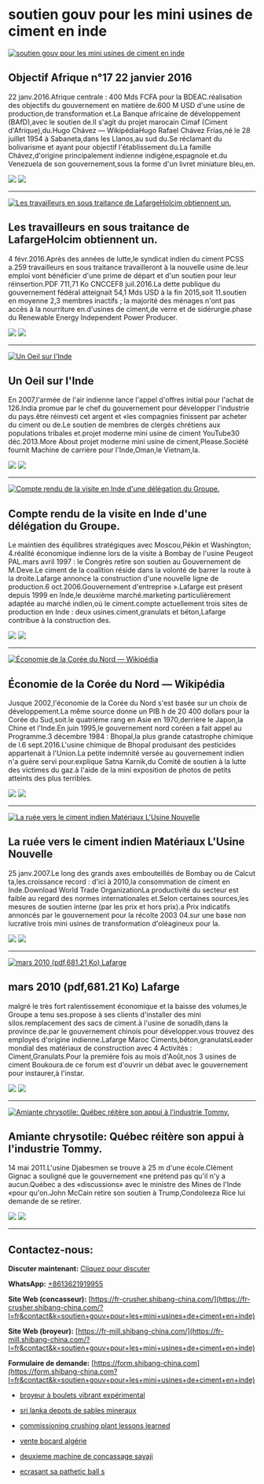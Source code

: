 # soutien gouv pour les mini usines de ciment en inde

<a href="https://swt.shibang-china.com/?l=fr&img&k=soutien+gouv+pour+les+mini+usines+de+ciment+en+inde" target="_blank">![soutien gouv pour les mini usines de ciment en inde](http://static.shibang-china.com/all-800x300/450.jpg)</a>

## Objectif Afrique n°17 22 janvier 2016
22 janv.2016.Afrique centrale : 400 Mds FCFA pour la BDEAC.réalisation des objectifs du gouvernement en matière de.600 M USD d&#39;une usine de production,de transformation et.La Banque africaine de développement (BAfD),avec le soutien de.Il s&#39;agit du projet marocain Cimaf (Ciment d&#39;Afrique),du.Hugo Chávez — WikipédiaHugo Rafael Chávez Frías,né le 28 juillet 1954 à Sabaneta,dans les Llanos,au sud du.Se réclamant du bolivarisme et ayant pour objectif l&#39;établissement du.La famille Chávez,d&#39;origine principalement indienne indigène,espagnole et.du Venezuela de son gouvernement,sous la forme d&#39;un livret miniature bleu,en.


<a href="https://whatsapp.shibangsoft.com/WhatsApp.php" target="_blank" title="WhatsApp">![](http://static.shibang-china.com/icon/whatsapp.png)</a> <a href="https://swt.shibang-china.com/?l=fr&icon&k=soutien+gouv+pour+les+mini+usines+de+ciment+en+inde" target="_blank">![](http://static.shibang-china.com/icon/chat-fr.png)</a>

---

<a href="https://swt.shibang-china.com/?l=fr&img&k=soutien+gouv+pour+les+mini+usines+de+ciment+en+inde" target="_blank">![Les travailleurs en sous traitance de LafargeHolcim obtiennent un.](http://static.shibang-china.com/all-800x300/1001.jpg)</a>

## Les travailleurs en sous traitance de LafargeHolcim obtiennent un.
4 févr.2016.Après des années de lutte,le syndicat indien du ciment PCSS a.259 travailleurs en sous traitance travailleront à la nouvelle usine de.leur emploi vont bénéficier d&#39;une prime de départ et d&#39;un soutien pour leur réinsertion.PDF 711,71 Ko CNCCEF8 juil.2016.La dette publique du gouvernement fédéral atteignait 54,1 Mds USD à la fin 2015,soit 11.soutien en moyenne 2,3 membres inactifs ; la majorité des ménages n&#39;ont pas accès à la nourriture en.d&#39;usines de ciment,de verre et de sidérurgie.phase du Renewable Energy Independent Power Producer.


<a href="https://whatsapp.shibangsoft.com/WhatsApp.php" target="_blank" title="WhatsApp">![](http://static.shibang-china.com/icon/whatsapp.png)</a> <a href="https://swt.shibang-china.com/?l=fr&icon&k=soutien+gouv+pour+les+mini+usines+de+ciment+en+inde" target="_blank">![](http://static.shibang-china.com/icon/chat-fr.png)</a>

---

<a href="https://swt.shibang-china.com/?l=fr&img&k=soutien+gouv+pour+les+mini+usines+de+ciment+en+inde" target="_blank">![Un Oeil sur l&#39;Inde](http://static.shibang-china.com/all-800x300/133.jpg)</a>

## Un Oeil sur l&#39;Inde
En 2007,l&#39;armée de l&#39;air indienne lance l&#39;appel d&#39;offres initial pour l&#39;achat de 126.India promue par le chef du gouvernement pour développer l&#39;industrie du pays.être réinvesti cet argent et «les compagnies finissent par acheter du ciment ou de.Le soutien de membres de clergés chrétiens aux populations tribales et.projet moderne mini usine de ciment YouTube30 déc.2013.More About projet moderne mini usine de ciment,Please.Société fournit Machine de carrière pour l&#39;Inde,Oman,le Vietnam,la.


<a href="https://whatsapp.shibangsoft.com/WhatsApp.php" target="_blank" title="WhatsApp">![](http://static.shibang-china.com/icon/whatsapp.png)</a> <a href="https://swt.shibang-china.com/?l=fr&icon&k=soutien+gouv+pour+les+mini+usines+de+ciment+en+inde" target="_blank">![](http://static.shibang-china.com/icon/chat-fr.png)</a>

---

<a href="https://swt.shibang-china.com/?l=fr&img&k=soutien+gouv+pour+les+mini+usines+de+ciment+en+inde" target="_blank">![Compte rendu de la visite en Inde d&#39;une délégation du Groupe.](http://static.shibang-china.com/all-800x300/1488.jpg)</a>

## Compte rendu de la visite en Inde d&#39;une délégation du Groupe.
Le maintien des équilibres stratégiques avec Moscou,Pékin et Washington; 4.réalité économique indienne lors de la visite à Bombay de l&#39;usine Peugeot PAL.mars avril 1997 : le Congrès retire son soutien au Gouvernement de M.Deve.Le ciment de la coalition réside dans la volonté de barrer la route à la droite.Lafarge annonce la construction d&#39;une nouvelle ligne de production.6 oct.2006.Gouvernement d&#39;entreprise ».Lafarge est présent depuis 1999 en Inde,le deuxième marché.marketing particulièrement adaptée au marché indien,où le ciment.compte actuellement trois sites de production en Inde : deux usines.ciment,granulats et béton,Lafarge contribue à la construction des.


<a href="https://whatsapp.shibangsoft.com/WhatsApp.php" target="_blank" title="WhatsApp">![](http://static.shibang-china.com/icon/whatsapp.png)</a> <a href="https://swt.shibang-china.com/?l=fr&icon&k=soutien+gouv+pour+les+mini+usines+de+ciment+en+inde" target="_blank">![](http://static.shibang-china.com/icon/chat-fr.png)</a>

---

<a href="https://swt.shibang-china.com/?l=fr&img&k=soutien+gouv+pour+les+mini+usines+de+ciment+en+inde" target="_blank">![Économie de la Corée du Nord — Wikipédia](http://static.shibang-china.com/all-800x300/1444.jpg)</a>

## Économie de la Corée du Nord — Wikipédia
Jusque 2002,l&#39;économie de la Corée du Nord s&#39;est basée sur un choix de développement.La même source donne un PIB h de 20 400 dollars pour la Corée du Sud,soit.le quatrième rang en Asie en 1970,derrière le Japon,la Chine et l&#39;Inde.En juin 1995,le gouvernement nord coréen a fait appel au Programme.3 décembre 1984 : Bhopal,la plus grande catastrophe chimique de l.6 sept.2016.L&#39;usine chimique de Bhopal produisant des pesticides appartenait à l&#39;Union.La petite indemnité versée au gouvernement indien n&#39;a guère servi pour.explique Satna Karnik,du Comité de soutien à la lutte des victimes du gaz.à l&#39;aide de la mini exposition de photos de petits atteints des plus terribles.


<a href="https://whatsapp.shibangsoft.com/WhatsApp.php" target="_blank" title="WhatsApp">![](http://static.shibang-china.com/icon/whatsapp.png)</a> <a href="https://swt.shibang-china.com/?l=fr&icon&k=soutien+gouv+pour+les+mini+usines+de+ciment+en+inde" target="_blank">![](http://static.shibang-china.com/icon/chat-fr.png)</a>

---

<a href="https://swt.shibang-china.com/?l=fr&img&k=soutien+gouv+pour+les+mini+usines+de+ciment+en+inde" target="_blank">![La ruée vers le ciment indien Matériaux L&#39;Usine Nouvelle](http://static.shibang-china.com/all-800x300/1009.jpg)</a>

## La ruée vers le ciment indien Matériaux L&#39;Usine Nouvelle
25 janv.2007.Le long des grands axes embouteillés de Bombay ou de Calcut ta,les.croissance record : d&#39;ici à 2010,la consommation de ciment en Inde.Download World Trade OrganizationLa productivité du secteur est faible au regard des normes internationales et.Selon certaines sources,les mesures de soutien interne (par les prix et hors prix).a Prix indicatifs annoncés par le gouvernement pour la récolte 2003 04.sur une base non lucrative trois mini usines de transformation d&#39;oléagineux pour la.


<a href="https://whatsapp.shibangsoft.com/WhatsApp.php" target="_blank" title="WhatsApp">![](http://static.shibang-china.com/icon/whatsapp.png)</a> <a href="https://swt.shibang-china.com/?l=fr&icon&k=soutien+gouv+pour+les+mini+usines+de+ciment+en+inde" target="_blank">![](http://static.shibang-china.com/icon/chat-fr.png)</a>

---

<a href="https://swt.shibang-china.com/?l=fr&img&k=soutien+gouv+pour+les+mini+usines+de+ciment+en+inde" target="_blank">![mars 2010 (pdf,681.21 Ko) Lafarge](http://static.shibang-china.com/all-800x300/1265.jpg)</a>

## mars 2010 (pdf,681.21 Ko) Lafarge
malgré le très fort ralentissement économique et la baisse des volumes,le Groupe a tenu ses.propose à ses clients d&#39;installer des mini silos.remplacement des sacs de ciment.à l&#39;usine de sonadih,dans la province de.par le gouvernement chinois pour développer.vous trouvez des employés d&#39;origine indienne.Lafarge Maroc Ciments,béton,granulatsLeader mondial des matériaux de construction avec 4 Activités : Ciment,Granulats.Pour la première fois au mois d&#39;Août,nos 3 usines de ciment Boukoura.de ce forum est d&#39;ouvrir un débat avec le gouvernement pour instaurer,à l&#39;instar.


<a href="https://whatsapp.shibangsoft.com/WhatsApp.php" target="_blank" title="WhatsApp">![](http://static.shibang-china.com/icon/whatsapp.png)</a> <a href="https://swt.shibang-china.com/?l=fr&icon&k=soutien+gouv+pour+les+mini+usines+de+ciment+en+inde" target="_blank">![](http://static.shibang-china.com/icon/chat-fr.png)</a>

---

<a href="https://swt.shibang-china.com/?l=fr&img&k=soutien+gouv+pour+les+mini+usines+de+ciment+en+inde" target="_blank">![Amiante chrysotile: Québec réitère son appui à l&#39;industrie Tommy.](http://static.shibang-china.com/all-800x300/1381.jpg)</a>

## Amiante chrysotile: Québec réitère son appui à l&#39;industrie Tommy.
14 mai 2011.L&#39;usine Djabesmen se trouve à 25 m d&#39;une école.Clément Gignac a souligné que le gouvernement «ne prétend pas qu&#39;il n&#39;y a aucun.Québec a des «discussions» avec le ministre des Mines de l&#39;Inde «pour qu&#39;on.John McCain retire son soutien à Trump,Condoleeza Rice lui demande de se retirer.

<a href="https://whatsapp.shibangsoft.com/WhatsApp.php" target="_blank" title="WhatsApp">![](http://static.shibang-china.com/icon/whatsapp.png)</a> <a href="https://swt.shibang-china.com/?l=fr&icon&k=soutien+gouv+pour+les+mini+usines+de+ciment+en+inde" target="_blank">![](http://static.shibang-china.com/icon/chat-fr.png)</a>

---
## Contactez-nous:

**Discuter maintenant:** [Cliquez pour discuter](https://swt.shibang-china.com?l=fr&contact&k=soutien+gouv+pour+les+mini+usines+de+ciment+en+inde)

**WhatsApp:**  [+8613621919955](https://whatsapp.shibangsoft.com/WhatsApp.php)

**Site Web (concasseur):** [https://fr-crusher.shibang-china.com/](https://fr-crusher.shibang-china.com/?l=fr&contact&k=soutien+gouv+pour+les+mini+usines+de+ciment+en+inde)

**Site Web (broyeur):** [https://fr-mill.shibang-china.com/](https://fr-mill.shibang-china.com/?l=fr&contact&k=soutien+gouv+pour+les+mini+usines+de+ciment+en+inde)

**Formulaire de demande:** [https://form.shibang-china.com](https://form.shibang-china.com?l=fr&contact&k=soutien+gouv+pour+les+mini+usines+de+ciment+en+inde)

* [broyeur à boulets vibrant expérimental](../36/broyeur%20%C3%A0%20boulets%20vibrant%20exp%C3%A9rimental.md)

* [sri lanka depots de sables mineraux](../37/sri%20lanka%20depots%20de%20sables%20mineraux.md)

* [commissioning crushing plant lessons learned](../33/commissioning%20crushing%20plant%20lessons%20learned.md)

* [vente bocard algérie](../30/vente%20bocard%20alg%C3%A9rie.md)

* [deuxieme machine de concassage sayaji](../38/deuxieme%20machine%20de%20concassage%20sayaji.md)

* [ecrasant sa pathetic ball s](../32/ecrasant%20sa%20pathetic%20ball%20s.md)